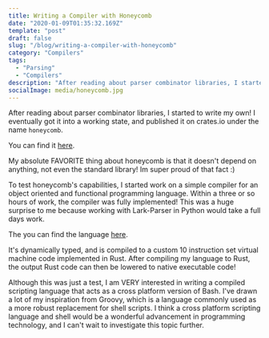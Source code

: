 ```yaml
---
title: Writing a Compiler with Honeycomb
date: "2020-01-09T01:35:32.169Z"
template: "post"
draft: false
slug: "/blog/writing-a-compiler-with-honeycomb"
category: "Compilers"
tags:
  - "Parsing"
  - "Compilers"
description: "After reading about parser combinator libraries, I started to write my own! I eventually got it into a working state, and published it on crates.io under the name `honeycomb`."
socialImage: media/honeycomb.jpg
---
```


After reading about parser combinator libraries, I started to write my own! I eventually got it into a working state, and published it on crates.io under the name `honeycomb`.

You can find it [here](https://github.com/adam-mcdaniel/honeycomb).

My absolute FAVORITE thing about honeycomb is that it doesn't depend on anything, not even the standard library! Im super proud of that fact :)

To test honeycomb's capabilities, I started work on a simple compiler for an object oriented and functional programming language. Within a three or so hours of work, the compiler was fully implemented! This was a huge surprise to me because working with Lark-Parser in Python would take a full days work.

The you can find the language [here](https://github.com/adam-mcdaniel/xassembler).

It's dynamically typed, and is compiled to a custom 10 instruction set virtual machine code implemented in Rust. After compiling my language to Rust, the output Rust code can then be lowered to native executable code!

Although this was just a test, I am VERY interested in writing a compiled scripting language that acts as a cross platform version of Bash. I've drawn a lot of my inspiration from Groovy, which is a language commonly used as a more robust replacement for shell scripts. I think a cross platform scripting language and shell would be a wonderful advancement in programming technology, and I can't wait to investigate this topic further.
